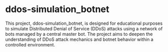 # ddos-simulation_botnet
This project, ddos-simulation_botnet, is designed for educational purposes to simulate Distributed Denial of Service (DDoS) attacks using a network of bots managed by a central master bot. The project aims to deepen the understanding of DDoS attack mechanics and botnet behavior within a controlled environment.
